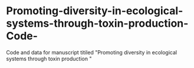 # Promoting-diversity-in-ecological-systems-through-toxin-production-Code-
Code and data for manuscript titiled "Promoting diversity in ecological systems through toxin production "
